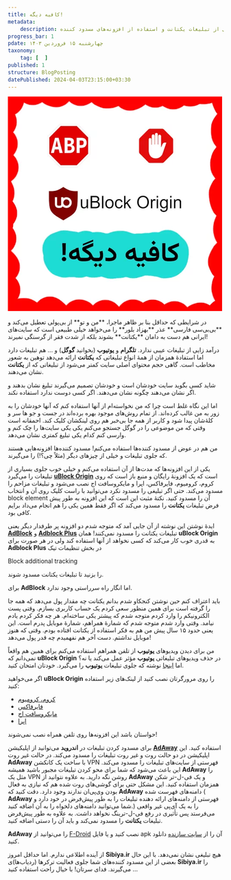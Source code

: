 ```yaml
---
title: کافیه دیگه!
metadata: 
    description: استفاده بی‌رویه بعضی از سایت‌های ایرانی از تبلیغات یکتانت و استفاده از افزونه‌های مسدود کننده adblock plus و uBlock Origin
progress_bar: 1
pdate: چهارشنبه ۱۵ فروردین ۱۴۰۳
taxonomy:
    tag: [  ]
published: 1
structure: BlogPosting
datePublished: 2024-04-03T23:15:00+03:30
---
```

![ افزونه‌های مسدود کنند تبلیغات ](block.webp?classes=center&loading=lazy)
<div class="align-center">
</div>
در شرایطی که حداقل بنا بر ظاهر ماجرا، **من و تو** از بی‌پولی تعطیل می‌کند و **بی‌بی‌سی فارسی** عذر **بهزاد بلور** را می‌خواهد خیلی طبیعی است که سایت‌های ایرانی هم دست به دامان **یکتانت** بشوند بلکه از شدت فقر از گرسنگی نمیرند!

درآمد زایی از تبلیغات عیبی ندارد. **تلگرام** و **یوتیوب** (بخوانید **گوگل**) و ... هم تبلیغات دارد اما استفادهٔ همزمان از همهٔ انواع تبلیغاتی که **یکتانت** ارائه می‌دهد توهین به شعور مخاطب است. گاهی حجم محتوای اصلی سایت کمتر می‌شود از تبلیغاتی که از **یکتانت** نشان می‌دهند.

شاید کسی بگوید سایت خودشان است و خودشان تصمیم می‌گیرند تبلیغ نشان بدهند و اگر نشان می‌دهند چگونه نشان می‌دهند. اگر کسی دوست ندارد استفاده نکند. 

اما این نگاه غلط است چرا که من نخواسته‌ام از آنها استفاده کنم که آنها خودشان را به زور به من غالب کرده‌اند. از تمام روش‌های موجود بهره‌ برده‌اند در جست و جو ها سر و کله‌ٔ‌شان پیدا شود و کاربر از همه جا بی‌خبر هم روی لینکشان کلیک کند. احمقانه است وقتی که من موضوعی را در گوگل جستجو می‌کنم یکی یکی سایت‌ها را چک کنم و وارسی کنم کدام یکی تبلیغ کمتری نشان می‌دهد.

من هم در عوض از مسدود کننده‌ها استفاده می‌کنم! مسدود کننده‌ها افزونه‌هایی هستند که جلوی تبلیغات و خیلی از چیزهای دیگر (مثلاً چی؟!) را می‌گیرند.

یکی از این افزونه‌ها که مدت‌ها از آن استفاده می‌کنم و خیلی خوب جلوی بسیاری از تبلیغات را می‌گیرد 
[**uBlock Origin**](https://ublockorigin.com/)
است که یک افزونهٔ رایگان و منبع باز است که روی کروم، کرومیوم، فایرفاکس، اپرا و مایکروسافت اج نصب می‌شود و تبلیغات مزاحم را مسدود می‌کند. حتی اگر تبلیغی را مسدود نکرد می‌توانید با راست کلیک روی آن و انتخاب 
block element
آن را مسدود کنید. نکتهٔ مثبت این است که این افزونه به طور پیش فرض تبلیغات **یکتانت** را مسدود می‌کند که اگر فقط همین یکی را هم انجام می‌داد برایم کافی بود.

ایدهٔ نوشتن این نوشته از آن جایی آمد که متوجه شدم دو افزونه پر طرفدار دیگر یعنی 
[**AdBlock**](https://getadblock.com/)
و
[**Adblock Plus**](https://adblockplus.org/)
تبلیغات یکتانت را مسدود نمی‌کنند! همان 
**uBlock Origin**
به قدری خوب کار می‌کند که کسی نخواهد از آنها استفاده کند ولی در هر صورت
برای 
**Adblock Plus**
در بخش تنظیمات تیک 

Block additional tracking

را بزنید تا تبلیغات یکتانت مسدود شوند.

 برای 
**AdBlock**
اما انگار راه سرراستی وجود ندارد. 


باید اعتراف کنم حین نوشتن کنجکاو شدم بدانم یکتانت چه مقدار پول می‌دهد که همه جا را گرفته است برای همین منظور سعی کردم یک حساب کاربری بسازم. وقتی پست الکترونیکم را وارد کردم متوجه شدم که پیشتر یکی ساخته‌ام. هر چه فکر کردم یادم نیامد. وقتی وارد شدم متوجه شدم که شمارهٔ همراهم، شمارهٔ موبایل پدرم است. این یعنی حدود ۱۵ سال پیش من هم به فکر استفاده از یکتانت افتاده بودم. وقتی که هنوز موبایل نداشتم. دست آخر هم نفهمیدم چه قدر پول می‌دهد!

من برای دیدن ویدیوهای **یوتیوب** از تلفن همراهم استفاده می‌کنم برای همین هم واقعاً نمی‌دانم که 
**uBlock Origin**
 در حذف ویدیوهای تبلیغاتی **یوتیوب** مؤثر عمل می‌کند یا نه؟ اما 
[اینجا](https://allaboutcookies.org/ublock-origin-review#:~:text=Adblock%20Plus%20and%20uBlock%20Origin,CPU%20memory%20to%20run%20effectively.) نوشته که جلوی تبلیغات **یوتیوب** را می‌گیرد. خودتان امتحان کنید.

اگر می‌خواهید 
**uBlock Origin**
را روی مرورگرتان نصب کنید از لینک‌های زیر استفاده کنید:

- [کروم، کرومیوم](https://chrome.google.com/webstore/detail/ublock-origin/cjpalhdlnbpafiamejdnhcphjbkeiagm)
- [فایرفاکس](https://addons.mozilla.org/en-US/firefox/addon/ublock-origin/)
- [مایکروسافت اج](https://microsoftedge.microsoft.com/addons/detail/ublock-origin/odfafepnkmbhccpbejgmiehpchacaeak)
- [اپرا](https://addons.opera.com/en/extensions/details/ublock/)

حواستان باشد این افزونه‌ها روی تلفن همراه نصب نمی‌شوند!

برای مسدود کردن تبلیغات در **اندروید** می‌توانید از اپلیکیشن 
[**AdAway**](https://adaway.org/)
استفاده کنید. این اپلیکیشن در دو حالت روت و غیر روت تبلیغات را مسدود می‌کند. در حالت غیر روت 
**AdAway**
با ساخت یک کانکشن 
VPN
فهرستی از سایت‌های تبلیغات را مسدود می‌کند. این باعث می‌شود که شما برای محو کردن تبلیغات مجبور باشید همیشه 
**AdAway**
را مثل یک 
VPN
روشن نگه دارید. به علاوه نتوانید از
**AdAway**
و یک فی-ل-تر شکن همزمان استفاده کنید. این مشکل حتی برای گوشی‌های روت شده هم که نیازی به فعال بودن وی‌پی‌ان ندارند وجود دارد. دقت کنید که 
**AdAway**
  دامنه‌های فهرست شده (
**AdAway**
فهرستی از دامنه‌های ارائه دهنده تبلیغات را به طور پیش‌فرض در خود دارد و شما می‌توانید دامنه‌های دلخواه را به آن اضافه کنید.)
 را به یک آی‌پی غیر واقعی می‌فرستد  پس تأثیری در رفع فی-ل-ترینگ نخواهد داشت. به علاوه به طور پیش‌فرض تبلیغات **یکتانت** را مسدود نمی‌کند و باید آن را دستی اضافه کنید.

**AdAway** 
را می‌توانید از 
[F-Droid](https://f-droid.org/packages/org.adaway/)
نصب کنید و یا فایل
apk
آن را از
[سایت سازنده](https://app.adaway.org/adaway.apk)
دانلود کنید.

از آینده اطلاعی ندارم. اما حداقل امروز 
**Sibiya.ir**
هیچ تبلیغی نشان نمی‌دهد. با این حال بعضی از این مسدود کننده‌های شما جلوی فعالیت ترکرها (ردیاب‌ها)ی 
**Sibiya.ir**
را می‌گیرند. فدای سرتان! با خیال راحت استفاده کنید ...
